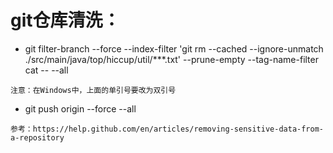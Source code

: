 
# git仓库清洗：

   * git filter-branch --force --index-filter 'git rm --cached --ignore-unmatch ./src/main/java/top/hiccup/util/***.txt' --prune-empty --tag-name-filter cat -- --all
	
    注意：在Windows中，上面的单引号要改为双引号
	
   * git push origin --force --all

    
    参考：https://help.github.com/en/articles/removing-sensitive-data-from-a-repository
